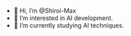 - 👋 Hi, I’m @Shiroi-Max
- 👀 I’m interested in AI development.
- 🌱 I’m currently studying AI techniques.
